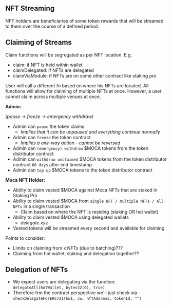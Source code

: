 ## NFT Streaming

NFT holders are beneficiaries of some token rewards that will be streamed to them over the course of a defined period.

## Claiming of Streams

Claim functions will be segregated as per NFT location. E.g.

- claim: if NFT is held within wallet
- claimDelegated: if NFTs are delegated
- claimViaModule: if NFTs are on some other contract like staking pro

User will call a different fn based on where his NFTs are located. All functions will allow for claiming of multiple NFTs at once.
However, a user cannot claim across multiple venues at once.


**Admin:**

*(pause → freeze → emergency withdraw)*

- Admin can `pause` the token claims
    - *Implies that it can be unpaused and everything continue normally*
- Admin can `freeze` the token contract
    - *Implies a one-way action - cannot be reversed*
- Admin can `(emergency) withdraw` $MOCA tokens from the token distributor contract
- Admin can `withdraw unclaimed` $MOCA tokens from the token distributor contract `60 days` after end timestamp
- Admin can `top up` $MOCA tokens to the token distributor contract

**Moca NFT Holder:**

- Ability to claim vested $MOCA against Moca NFTs that are staked in Staking Pro
- Ability to claim vested $MOCA from `single NFT / multiple NFTs / All NFTs` in a single transaction
    - Claim based on where the NFT is residing (staking OR hot wallet)
- Ability to claim vested $MOCA using delegated wallets
    - *delegate.xyz*
- Vested tokens will be streamed every second and available for claiming

Points to consider:

- Limits on claiming from x NFTs (due to batching)???
- Claiming from hot wallet, staking and delegation together??

## Delegation of NFTs

- We expect users are delegating via the function: `delegateAll(hotWallet, bytes32(0), true)`
- Therefore frm the contract perspective we'll just check via `checkDelegateForERC721(hw1, cw, nftAddress, tokenId, "")`

